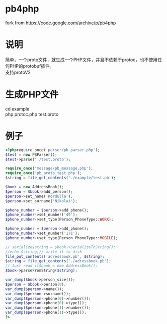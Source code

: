 # pb4php
fork from https://code.google.com/archive/p/pb4php

# 说明
简单，一个proto文件，就生成一个PHP文件，并且不依赖于protoc，也不使用任何PHP的protobuf插件。  
支持protoV2  

# 生成PHP文件
cd example  
php protoc.php test.proto  

# 例子
```PHP
<?phprequire_once('parser/pb_parser.php');
$test = new PBParser();
$test->parse('./test.proto');

require_once('message/pb_message.php');
require_once('pb_proto_test.php');
$string = file_get_contents('./example/test.pb');

$book = new AddressBook();
$person = $book->add_person();
$person->set_name('Kordulla');
$person->set_surname('Nikolai');

$phone_number = $person->add_phone();
$phone_number->set_number('49');
$phone_number->set_type(Person_PhoneType::WORK);

$phone_number = $person->add_phone();
$phone_number->set_number('171');
$phone_number->set_type(Person_PhoneType::MOBILE);

// serialize$string = $book->SerializeToString();
//echo $string;// write it to disk
file_put_contents('adressbook.pb', $string);
$string = file_get_contents('./adressbook.pb');
// Just read it$book = new AddressBook();
$book->parseFromString($string);

var_dump($book->person_size());
$person = $book->person(0);
var_dump($person->name());
var_dump($person->surname());
var_dump($person->phone(0)->number());
var_dump($person->phone(0)->type());
var_dump($person->phone(1)->number());
var_dump($person->phone(1)->type());
?>
```


